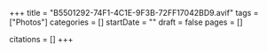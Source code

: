 +++
title = "B5501292-74F1-4C1E-9F3B-72FF17042BD9.avif"
tags = ["Photos"]
categories = []
startDate = ""
draft = false
pages = []

citations = []
+++
